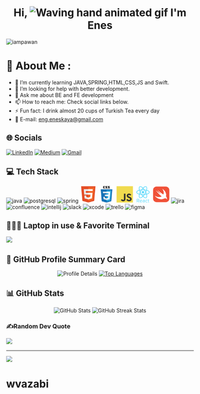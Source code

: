 <h1 align="center"> Hi, <img src="https://raw.githubusercontent.com/nixin72/nixin72/master/wave.gif" 
         alt="Waving hand animated gif"
         height="45"
         width="45" /> I'm Enes</h1>

<p align="left"> <img src="https://komarev.com/ghpvc/?username=wvazabi&label=Views&color=blue&style=plastic&style=for-the-badge" alt="iampawan" /> </p>

# 💫 About Me :
- 🌱 I’m currently learning JAVA,SPRING,HTML,CSS,JS and Swift.
- 🤔 I’m looking for help with better development.
- 💬 Ask me about BE and FE development
- 📫 How to reach me: Check social links below.
- ⚡  Fun fact: I drink almost 20 cups of Turkish Tea every day
- 📩 E-mail: eng.eneskaya@gmail.com

## 🌐 Socials
[![LinkedIn](https://img.shields.io/badge/LinkedIn-0077B5?style=for-the-badge&logo=linkedin&logoColor=white)](https://linkedin.com/in/engeneskaya)
    [![Medium](https://img.shields.io/badge/Medium-12100E?style=for-the-badge&logo=medium&logoColor=white)](https://medium.com/@eng.eneskaya)
    [![Gmail](https://img.shields.io/badge/Gmail-FF0000?style=for-the-badge&logo=gmail&logoColor=white)](https://mail.google.com/mail/u/0/#inbox?compose=GTvVlcSHvbJMmHLPpCMBqJhVwHpCsPlbmTgVfCvbbkmrDrqpGhxTPnKQzcWZLjkpKKFpKTHbRTpMV)
    
## 💻 Tech Stack
<p align="left">
<img src="https://cdn.jsdelivr.net/gh/devicons/devicon/icons/java/java-original-wordmark.svg" alt="java" width="45" height="45"/>
<img src="https://cdn.jsdelivr.net/gh/devicons/devicon/icons/postgresql/postgresql-original-wordmark.svg" alt="postgresql" width="45" height="45"/>
<img src="https://cdn.jsdelivr.net/gh/devicons/devicon/icons/spring/spring-original-wordmark.svg" alt="spring" width="45" height="45"/>
<img src="https://raw.githubusercontent.com/devicons/devicon/master/icons/html5/html5-original.svg" alt="html" width="45" height="45"/>
<img src="https://raw.githubusercontent.com/devicons/devicon/master/icons/css3/css3-original-wordmark.svg" alt="css3" width="45" height="45"/>
<img src="https://raw.githubusercontent.com/devicons/devicon/master/icons/javascript/javascript-original.svg" alt="javascript" width="45" height="45" />
<img src="https://raw.githubusercontent.com/devicons/devicon/master/icons/react/react-original-wordmark.svg" alt="react" width="45" height="45" />
<img src="https://raw.githubusercontent.com/devicons/devicon/master/icons/swift/swift-original.svg" alt="swift" width="45" height="45" />
<img src="https://cdn.jsdelivr.net/gh/devicons/devicon/icons/jira/jira-original-wordmark.svg" alt="jira" width="45" height="45"/>
<img src="https://cdn.jsdelivr.net/gh/devicons/devicon/icons/confluence/confluence-original-wordmark.svg" alt="confluence" width="45" height="45"/>
<img src="https://cdn.javarush.com/images/article/d729a4c3-025f-4669-a01e-1861e84562f6/original.jpeg" alt="intellij" width="60" height="45"/>
<img src="https://orca.security/wp-content/uploads/2023/11/Slack-logo-inverted-RGB.png?w=1035" alt="slack" width="120" height="35"/>
<img src="https://cdn.jsdelivr.net/gh/devicons/devicon/icons/xcode/xcode-original.svg" alt="xcode" width="45" height="45"/>
<img src="https://toolsmetric.com/wp-content/uploads/2022/07/Trello-Logo-1200x900.png" alt="trello" width="48" height="45"/>
<img src="https://cdn.jsdelivr.net/gh/devicons/devicon/icons/figma/figma-original.svg" alt="figma" width="45" height="45"/>
</p>
</p>

## 👨🏻‍💻 Laptop in use & Favorite Terminal
<img src="https://img.shields.io/badge/Apple-MacBook_Air_2020-333333?style=for-the-badge&logo=apple&logoColor=white"/>

## 🌟 GitHub Profile Summary Card
<p align="center">
  <img src="https://github-profile-summary-cards.vercel.app/api/cards/profile-details?username=wvazabi&theme=vue" alt="Profile Details" />
  <a href="https://github.com/wvazabi/github-readme-stats">
    <img src="https://github-readme-stats.vercel.app/api/top-langs/?username=pylapp&layout=compact&theme=vue" alt="Top Languages" />
  </a>
</p>

## 📊 GitHub Stats
<p align="center">
  <img width="48%" src="https://github-readme-stats.vercel.app/api?username=wvazabi&show_icons=true&theme=vue" alt="GitHub Stats" />
  <img width="48%" src="https://github-readme-streak-stats.herokuapp.com/?user=wvazabi&theme=vue" alt="GitHub Streak Stats" />
</p>





### ✍️Random Dev Quote
![](https://quotes-github-readme.vercel.app/api?type=horizontal&theme=vue)

---
[![](https://visitcount.itsvg.in/api?id=wvazabi&icon=0&color=1)](https://visitcount.itsvg.in)

 

# wvazabi
